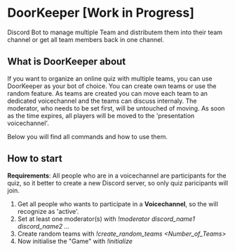 # DoorKeeper [Work in Progress]
Discord Bot to manage multiple Team and distributem them into their team channel or get all team members back in one channel.

## What is DoorKeeper about
If you want to organize an online quiz with multiple teams, you can use DoorKeeper as your bot of choice. You can create own teams or use the random feature. As teams are created you can move each team to an dedicated voicechannel and the teams can discuss internaly. The moderator, who needs to be set first, will be untouched of moving. As soon as the time expires, all players will be moved to the 'presentation voicechannel'. 

Below you will find all commands and how to use them.

## How to start
**Requirements**: All people who are in a voicechannel are participants for the quiz, so it better to create a new Discord server, so only quiz paricipants will join.
1) Get all people who wants to participate in a **Voicechannel**, so the will recognize as 'active'.
2) Set at least one moderator(s) with _!moderator discord_name1 discord_name2 ..._  
3) Create random teams with _!create_random_teams <Number_of_Teams>_
4) Now initialise the "Game" with _!initialize_
